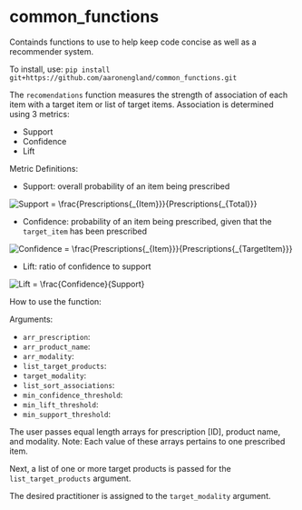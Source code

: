 # common_functions
Containds functions to use to help keep code concise as well as a recommender system.

To install, use: ```pip install git+https://github.com/aaronengland/common_functions.git```

The ```recomendations``` function measures the strength of association of each item with a target item or list of target items. Association is determined using 3 metrics:
- Support
- Confidence
- Lift

Metric Definitions:
- Support: overall probability of an item being prescribed

<img src="https://latex.codecogs.com/gif.latex?Support&space;=&space;\frac{Prescriptions{_{Item}}}{Prescriptions{_{Total}}}" title="Support = \frac{Prescriptions{_{Item}}}{Prescriptions{_{Total}}}" />

- Confidence: probability of an item being prescribed, given that the ```target_item``` has been prescribed

<img src="https://latex.codecogs.com/gif.latex?Confidence&space;=&space;\frac{Prescriptions{_{Item}}}{Prescriptions{_{TargetItem}}}" title="Confidence = \frac{Prescriptions{_{Item}}}{Prescriptions{_{TargetItem}}}" />

- Lift: ratio of confidence to support

<img src="https://latex.codecogs.com/gif.latex?Lift&space;=&space;\frac{Confidence}{Support}" title="Lift = \frac{Confidence}{Support}" />

How to use the function:

Arguments:

- ```arr_prescription```:
- ```arr_product_name```:
- ```arr_modality```: 
- ```list_target_products```:
- ```target_modality```: 
- ```list_sort_associations```:
- ```min_confidence_threshold```:
- ```min_lift_threshold```:
- ```min_support_threshold```:



The user passes equal length arrays for prescription [ID], product name, and modality. Note: Each value of these arrays pertains to one prescribed item. 

Next, a list of one or more target products is passed for the ```list_target_products``` argument.

The desired practitioner is assigned to the ```target_modality``` argument.



